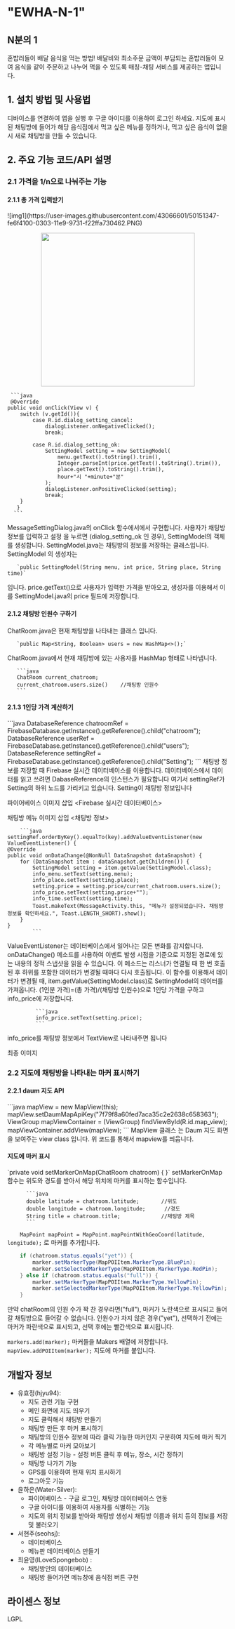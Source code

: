 <h1>"EWHA-N-1"</h1>
<h2>N분의 1</h2>
혼밥러들이 배달 음식을 먹는 방법!
배달비와 최소주문 금액이 부담되는 혼밥러들이 모여 
음식을 같이 주문하고 나누어 먹을 수 있도록 매칭-채팅 서비스를 제공하는 앱입니다.

<h2>1. 설치 방법 및 사용법</h2>
디바이스를 연결하여 앱을 실행 후 구글 아이디를 이용하여 로그인 하세요.
지도에 표시된 채팅방에 들어가 해당 음식점에서 먹고 싶은 메뉴를 정하거나,
먹고 싶은 음식이 없을 시 새로 채팅방을 만들 수 있습니다.
<h2>2. 주요 기능 코드/API 설명</h2>
  <h3>2.1 가격을 1/n으로 나눠주는 기능 </h3>
    <h4>2.1.1 총 가격 입력받기</h4>
![img1](https://user-images.githubusercontent.com/43066601/50151347-fe6f4100-0303-11e9-9731-f22ffa730462.PNG)
<p align="center">
  <https://user-images.githubusercontent.com/43066601/50151347-fe6f4100-0303-11e9-9731-f22ffa730462.PNG" width="350"/>
  <img src="https://user-images.githubusercontent.com/43066601/50151347-fe6f4100-0303-11e9-9731-f22ffa730462.PNG" width="350"/>
</p>

     ```java
     @Override
    public void onClick(View v) {
        switch (v.getId()){
            case R.id.dialog_setting_cancel:
                dialogListener.onNegativeClicked();
                break;

            case R.id.dialog_setting_ok:
                SettingModel setting = new SettingModel(
                    menu.getText().toString().trim(),
                    Integer.parseInt(price.getText().toString().trim()),
                    place.getText().toString().trim(),                            
                    hour+"시 "+minute+"분"
                );
                dialogListener.onPositiveClicked(setting);
                break;
        }
       }
      ```
    
 MessageSettingDialog.java의 onClick 함수에서에서 구현합니다. 사용자가 채팅방 정보를 입력하고 설정 을 누르면 (dialog_setting_ok 인 경우), SettingModel의 객체를 생성합니다. SettingModel.java는 채팅방의 정보를 저장하는 클래스입니다. 
       SettingModel 의 생성자는 
       
     
       `public SettingModel(String menu, int price, String place, String time)`
     
       
 입니다. price.getText()으로 사용자가 입력한 가격을 받아오고, 생성자를 이용해서 이를 SettingModel.java의 price 필드에 저장합니다.
  
   
      
  <h4>2.1.2 채팅방 인원수 구하기</h4>
  ChatRoom.java은 현재 채팅방을 나타내는 클래스 입니다.
   
   
       `public Map<String, Boolean> users = new HashMap<>();`
       
       
  ChatRoom.java에서 현재 채팅방에 있는 사용자를 HashMap 형태로 나타냅니다.
  
       ```java
       ChatRoom current_chatroom;
       current_chatroom.users.size()    //채팅방 인원수
       ```
 
<h4>2.1.3 1인당 가격 계산하기</h4>
```java
DatabaseReference chatroomRef = FirebaseDatabase.getInstance().getReference().child("chatroom");
DatabaseReference userRef = FirebaseDatabase.getInstance().getReference().child("users");
DatabaseReference settingRef = FirebaseDatabase.getInstance().getReference().child("Setting");
```
 채팅방 정보를 저장할 때 Firebase 실시간 데이터베이스를 이용합니다. 데이터베이스에서 데이터를 읽고 쓰려면 DabaseReference의 인스턴스가 필요합니다
 여기서 settingRef가 Setting의 하위 노드를 가리키고 있습니다. Setting이 채팅방 정보입니다
 
 파이어베이스 이미지 삽입
 <Firebase 실시간 데이터베이스>
 
 채팅방 메뉴 이미지 삽입
 <채팅방 정보>
 
 
 
        ```java
    settingRef.orderByKey().equalTo(key).addValueEventListener(new ValueEventListener() {
    @Override
    public void onDataChange(@NonNull DataSnapshot dataSnapshot) {
        for (DataSnapshot item : dataSnapshot.getChildren()) {
            SettingModel setting = item.getValue(SettingModel.class);
            info_menu.setText(setting.menu);
            info_place.setText(setting.place);
            setting.price = setting.price/current_chatroom.users.size();
            info_price.setText(setting.price+"");
            info_time.setText(setting.time);
            Toast.makeText(MessageActivity.this, "메뉴가 설정되었습니다. 채팅방 정보를 확인하세요.", Toast.LENGTH_SHORT).show();
        }
    }
            ```
 ValueEventListener는 데이터베이스에서 일어나는 모든 변화를 감지합니다.            
 onDataChange() 메소드를 사용하여 이벤트 발생 시점을 기준으로 지정된 경로에 있는 내용의 정적 스냅샷을 읽을 수 있습니다. 이 메소드는 리스너가 연결될 때 한 번 호출된 후 하위를 포함한 데이터가 변경될 때마다 다시 호출됩니다. 이 함수를 이용해서 데이터가 변경될 때, item.getValue(SettingModel.class)로 SettingModel의 데이터를 가져옵니다.
 (1인분 가격)=(총 가격)/(채팅방 인원수)으로 1인당 가격을 구하고 info_price에 저장합니다.
             
             ```java
             info_price.setText(setting.price); 
             ```
        
info_price를 채팅방 정보에서 TextView로 나타내주면 됩니다
        
최종 이미지
    
 <h3>2.2 지도에 채팅방을 나타내는 마커 표시하기    </h3> 
 <h4>2.2.1 daum 지도 API </h4>
 ```java
 mapView = new MapView(this);
        mapView.setDaumMapApiKey("7f79f8a60fed7aca35c2e2638c658363");
        ViewGroup mapViewContainer = (ViewGroup) findViewById(R.id.map_view);
        mapViewContainer.addView(mapView);
  ```
 MapView 클래스 는 Daum 지도 화면을 보여주는 view class 입니다.
위 코드를 통해서 mapview를 띄웁니다.

 
<h4>지도에 마커 표시 </h4>
 `private void setMarkerOnMap(ChatRoom chatroom) { }`
setMarkerOnMap 함수는 위도와 경도를 받아서 해당 위치에 마커를 표시하는 함수입니다.

          ```java
          double latitude = chatroom.latitude;       //위도 
          double longitude = chatroom.longitude;      //경도
          String title = chatroom.title;             //채팅방 제목
          ```
 `    MapPoint mapPoint = MapPoint.mapPointWithGeoCoord(latitude, longitude);` 로 마커를 추가합니다.
 
```java
    if (chatroom.status.equals("yet")) {
        marker.setMarkerType(MapPOIItem.MarkerType.BluePin);
        marker.setSelectedMarkerType(MapPOIItem.MarkerType.RedPin);
    } else if (chatroom.status.equals("full")) {
        marker.setMarkerType(MapPOIItem.MarkerType.YellowPin);
        marker.setSelectedMarkerType(MapPOIItem.MarkerType.YellowPin);
    }
 ```
 만약 chatRoom의 인원 수가 꽉 찬 경우라면("full"), 마커가 노란색으로 표시되고 들어갈 채팅방으로 들어갈 수 없습니다.
인원수가 차지 않은 경우("yet"), 선택하기 전에는 마커가 파란색으로 표시되고, 선택 후에는 빨간색으로 표시됩니다.

`markers.add(marker);` 마커들을 Makers 배열에 저장합니다.
`mapView.addPOIItem(marker);`  지도에 마커를 붙입니다.

<h2>개발자 정보</h2>
<ul>
<li>
유효정(hjyu94): 
  <ul><li>지도 관련 기능 구현</li>
    <li>메인 화면에 지도 띄우기</li>
    <li>지도 클릭해서 채팅방 만들기</li>
    <li>채팅방 만든 후 마커 표시하기</li>
    <li>채팅방의 인원수 정보에 따라 클릭 가능한 마커인지 구분하여 지도에 마커 찍기</li>
    <li>각 메뉴별로 마커 모아보기</li>
    <li>채팅방 설정 기능 - 설정 버튼 클릭 후 메뉴, 장소, 시간 정하기</li>
    <li>채팅방 나가기 기능</li>
    <li>GPS를 이용하여 현재 위치 표시하기</li>
    <li>로그아웃 기능</li></ul>
</li>
<li>
  윤하은(Water-Silver): <ul><li>파이어베이스 - 구글 로그인, 채팅방 데이터베이스 연동</li>
  <li>구글 아이디를 이용하여 사용자를 식별하는 기능</li>
  <li>지도의 위치 정보를 받아와 채팅방 생성시 채팅방 이름과 위치 등의 정보를 저장 및 불러오기</li></ul>
</li>
<li>
  서현주(seohsj): <ul><li>데이터베이스</li>
  <li>메뉴판 데이터베이스 만들기</li></ul>
</li>
<li>
  최윤영(ILoveSpongebob) : <ul><li>채팅방안의 데이터베이스 </li>
  <li>채팅방 들어가면 메뉴창에 음식점 버튼 구현</li></ul>
</li>
</ul>
<h2>라이센스 정보</h2>
LGPL
